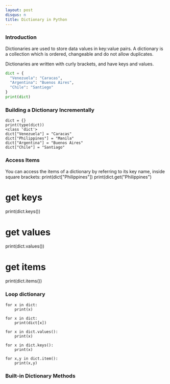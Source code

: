 ```yaml
---
layout: post
disqus: n
title: Dictionary in Python
---
```


### Introduction

Dictionaries are used to store data values in key:value pairs. A dictionary is a collection which is ordered, changeable and do not allow duplicates.

Dictionaries are written with curly brackets, and have keys and values.

```python
dict = {
  "Venezuela": "Caracas",
  "Argentina": "Buenos Aires",
  "Chile": "Santiego"
}
print(dict)
```

### Building a Dictionary Incrementally

```
dict = {}
print(type(dict))
<class 'dict'>
dict["Venezuela"] = "Caracas"
dict["Philippines"] = "Manila"
dict["Argentina"] = "Buenos Aires"
dict["Chile"] = "Santiago"
```

### Access Items

You can access the items of a dictionary by referring to its key name, inside square brackets:
print(dict["Philippines"])
print(dict.get("Philippines")
# get keys
print(dict.keys())
# get values
print(dict.values())
# get items
print(dict.items())

### Loop dictionary

```
for x in dict:
    print(x)

for x in dict:
    print(dict[x])

for x in dict.values():
    print(x)

for x in dict.keys():
    print(x)

for x,y in dict.item():
    print(x,y)    
```    



### Built-in Dictionary Methods
